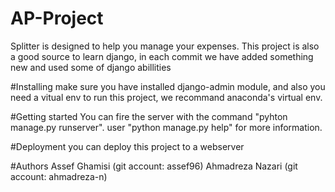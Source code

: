 # AP-Project
Splitter is designed to help you manage your expenses.
This project is also a good source to learn django, in each commit we have added something new and used some of django abillities

#Installing
make sure you have installed django-admin module, and also you need a vitual env to run this project, we recommand anaconda's virtual env.

#Getting started
You can fire the server with the command "pyhton manage.py runserver".
user "python manage.py help" for more information.

#Deployment
you can deploy this project to a webserver

#Authors
Assef Ghamisi (git account: assef96)
Ahmadreza Nazari (git account: ahmadreza-n) 
